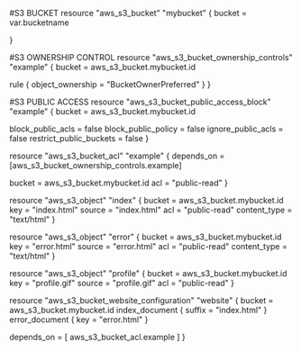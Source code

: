 #S3 BUCKET
resource "aws_s3_bucket" "mybucket" {
  bucket = var.bucketname

}


#S3 OWNERSHIP CONTROL
resource "aws_s3_bucket_ownership_controls" "example" {
  bucket = aws_s3_bucket.mybucket.id

  rule {
    object_ownership = "BucketOwnerPreferred"
  }
}


#S3 PUBLIC ACCESS 
resource "aws_s3_bucket_public_access_block" "example" {
  bucket = aws_s3_bucket.mybucket.id

  block_public_acls       = false
  block_public_policy     = false
  ignore_public_acls      = false
  restrict_public_buckets = false
}


resource "aws_s3_bucket_acl" "example" {
  depends_on = [aws_s3_bucket_ownership_controls.example]

  bucket = aws_s3_bucket.mybucket.id
  acl    = "public-read"
}


resource "aws_s3_object" "index" {
  bucket       = aws_s3_bucket.mybucket.id
  key          = "index.html"
  source       = "index.html"
  acl          = "public-read"
  content_type = "text/html"
}

resource "aws_s3_object" "error" {
  bucket       = aws_s3_bucket.mybucket.id
  key          = "error.html"
  source       = "error.html"
  acl          = "public-read"
  content_type = "text/html"
}


resource "aws_s3_object" "profile" {
  bucket = aws_s3_bucket.mybucket.id
  key    = "profile.gif"
  source = "profile.gif"
  acl    = "public-read"
}


resource "aws_s3_bucket_website_configuration" "website" {
  bucket = aws_s3_bucket.mybucket.id
  index_document {
    suffix = "index.html"
  }
  error_document {
    key = "error.html"
  }

  depends_on = [ aws_s3_bucket_acl.example ]
}
